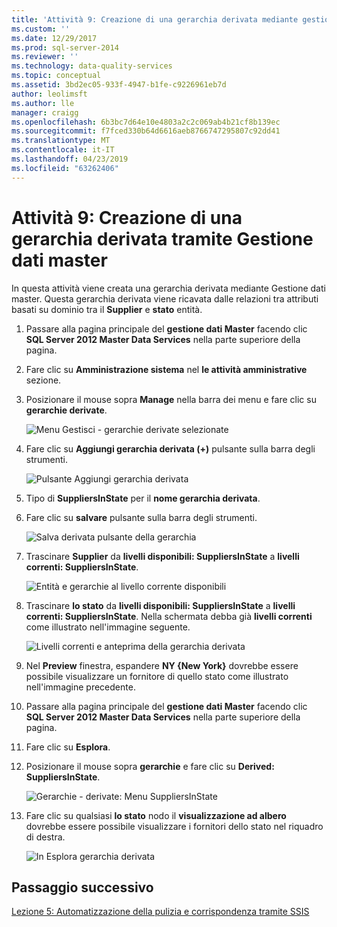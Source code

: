 ```yaml
---
title: 'Attività 9: Creazione di una gerarchia derivata mediante gestione dati Master | Microsoft Docs'
ms.custom: ''
ms.date: 12/29/2017
ms.prod: sql-server-2014
ms.reviewer: ''
ms.technology: data-quality-services
ms.topic: conceptual
ms.assetid: 3bd2ec05-933f-4947-b1fe-c9226961eb7d
author: leolimsft
ms.author: lle
manager: craigg
ms.openlocfilehash: 6b3bc7d64e10e4803a2c2c069ab4b21cf8b139ec
ms.sourcegitcommit: f7fced330b64d6616aeb8766747295807c92dd41
ms.translationtype: MT
ms.contentlocale: it-IT
ms.lasthandoff: 04/23/2019
ms.locfileid: "63262406"
---
```

# <a name="task-9-creating-a-derived-hierarchy-using-master-data-manager"></a>Attività 9: Creazione di una gerarchia derivata tramite Gestione dati master
  In questa attività viene creata una gerarchia derivata mediante Gestione dati master. Questa gerarchia derivata viene ricavata dalle relazioni tra attributi basati su dominio tra il **Supplier** e **stato** entità.  
  
1.  Passare alla pagina principale del **gestione dati Master** facendo clic **SQL Server 2012 Master Data Services** nella parte superiore della pagina.  
  
2.  Fare clic su **Amministrazione sistema** nel **le attività amministrative** sezione.  
  
3.  Posizionare il mouse sopra **Manage** nella barra dei menu e fare clic su **gerarchie derivate**.  
  
     ![Menu Gestisci - gerarchie derivate selezionate](../../2014/tutorials/media/et-creatingaderivedhierarchyusingmdm-01.jpg "Menu Gestisci - gerarchie derivate selezionate")  
  
4.  Fare clic su **Aggiungi gerarchia derivata (+)** pulsante sulla barra degli strumenti.  
  
     ![Pulsante Aggiungi gerarchia derivata](../../2014/tutorials/media/et-creatingaderivedhierarchyusingmdm-02.jpg "pulsante Aggiungi gerarchia derivata")  
  
5.  Tipo di **SuppliersInState** per il **nome gerarchia derivata**.  
  
6.  Fare clic su **salvare** pulsante sulla barra degli strumenti.  
  
     ![Salva derivata pulsante della gerarchia](../../2014/tutorials/media/et-creatingaderivedhierarchyusingmdm-03.jpg "Salva derivata pulsante della gerarchia")  
  
7.  Trascinare **Supplier** da **livelli disponibili: SuppliersInState** a **livelli correnti: SuppliersInState**.  
  
     ![Entità e gerarchie al livello corrente disponibili](../../2014/tutorials/media/et-creatingaderivedhierarchyusingmdm-04.jpg "entità e gerarchie al livello corrente disponibili")  
  
8.  Trascinare **lo stato** da **livelli disponibili: SuppliersInState** a **livelli correnti: SuppliersInState**. Nella schermata debba già **livelli correnti** come illustrato nell'immagine seguente.  
  
     ![Livelli correnti e anteprima della gerarchia derivata](../../2014/tutorials/media/et-creatingaderivedhierarchyusingmdm-05.jpg "livelli correnti e anteprima della gerarchia derivata")  
  
9. Nel **Preview** finestra, espandere **NY {New York}** dovrebbe essere possibile visualizzare un fornitore di quello stato come illustrato nell'immagine precedente.  
  
10. Passare alla pagina principale del **gestione dati Master** facendo clic **SQL Server 2012 Master Data Services** nella parte superiore della pagina.  
  
11. Fare clic su **Esplora**.  
  
12. Posizionare il mouse sopra **gerarchie** e fare clic su **Derived: SuppliersInState**.  
  
     ![Gerarchie - derivate: Menu SuppliersInState](../../2014/tutorials/media/et-creatingaderivedhierarchyusingmdm-06.jpg "- gerarchie derivate: SuppliersInState Menu")  
  
13. Fare clic su qualsiasi **lo stato** nodo il **visualizzazione ad albero** dovrebbe essere possibile visualizzare i fornitori dello stato nel riquadro di destra.  
  
     ![In Esplora gerarchia derivata](../../2014/tutorials/media/et-creatingaderivedhierarchyusingmdm-07.jpg "Esplora gerarchia derivata")  
  
## <a name="next-step"></a>Passaggio successivo  
 [Lezione 5: Automatizzazione della pulizia e corrispondenza tramite SSIS](../../2014/tutorials/lesson-5-automating-the-cleansing-and-matching-using-ssis.md)  
  
  

